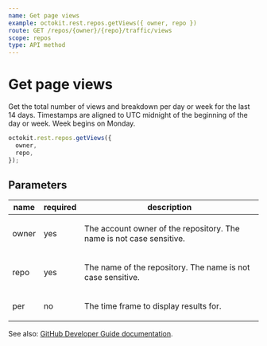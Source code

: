 ```yaml
---
name: Get page views
example: octokit.rest.repos.getViews({ owner, repo })
route: GET /repos/{owner}/{repo}/traffic/views
scope: repos
type: API method
---
```


# Get page views

Get the total number of views and breakdown per day or week for the last 14 days. Timestamps are aligned to UTC midnight of the beginning of the day or week. Week begins on Monday.

```js
octokit.rest.repos.getViews({
  owner,
  repo,
});
```

## Parameters

<table>
  <thead>
    <tr>
      <th>name</th>
      <th>required</th>
      <th>description</th>
    </tr>
  </thead>
  <tbody>
    <tr><td>owner</td><td>yes</td><td>

The account owner of the repository. The name is not case sensitive.

</td></tr>
<tr><td>repo</td><td>yes</td><td>

The name of the repository. The name is not case sensitive.

</td></tr>
<tr><td>per</td><td>no</td><td>

The time frame to display results for.

</td></tr>
  </tbody>
</table>

See also: [GitHub Developer Guide documentation](https://docs.github.com/rest/reference/repos#get-page-views).
